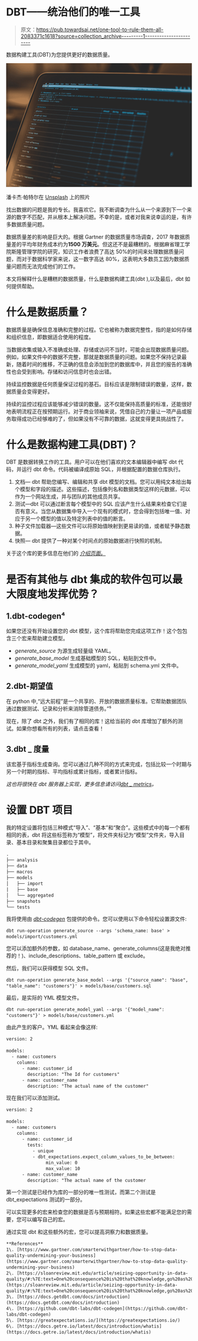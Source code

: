 # DBT——统治他们的唯一工具

> 原文：<https://pub.towardsai.net/one-tool-to-rule-them-all-2083371c1618?source=collection_archive---------1----------------------->

数据构建工具(DBT)为您提供更好的数据质量。

![](img/24638ccf3ff1d13f101bcd32c25da8d0.png)

潘卡杰·帕特尔在 [Unsplash](https://unsplash.com?utm_source=medium&utm_medium=referral) 上的照片

找出数据的问题是我的专长。我喜欢它。我不断调查为什么从一个来源到下一个来源的数字不匹配，并从根本上解决问题。不幸的是，或者对我来说幸运的是，有许多数据质量问题。

数据质量差的影响是巨大的。根据 Gartner 的数据质量市场调查，2017 年数据质量差的平均年财务成本约为**1500 万美元**。但这还不是最糟糕的。根据麻省理工学院斯隆管理学院的研究，知识工作者浪费了高达 50%的时间来处理数据质量问题，而对于数据科学家来说，这一数字高达 80%，这表明大多数员工因为数据质量问题而无法完成他们的工作。

本文将解释什么是糟糕的数据质量，什么是数据构建工具(dbt ),以及最后，dbt 如何提供帮助。

# 什么是数据质量？

数据质量是确保信息准确和完整的过程。它也被称为数据完整性，指的是如何存储和组织信息，即数据适合使用的程度。

当数据收集或输入不准确或处理、存储或访问不当时，可能会出现数据质量问题。例如，如果文件中的数据不完整，那就是数据质量的问题。如果您不保持记录最新，随着时间的推移，不正确的信息会添加到您的数据库中，并且您的报告的准确性也会受到影响。存储和访问信息时也会出错。

持续监控数据是任何质量保证过程的基石。目标应该是限制错误的数量，这样，数据质量会变得更好。

持续的监控过程应该能够减少错误的数量。这不仅能保持高质量的标准，还能很好地表明流程正在按预期运行。对于商业领袖来说，凭借自己的力量让一项产品或服务取得成功已经够难的了，但如果没有不可靠的数据，这就变得更具挑战性了。

# **什么是数据构建工具(DBT)？**

DBT 是数据转换工作的工具。用户可以在他们喜欢的文本编辑器中编写 dbt 代码，并运行 dbt 命令。代码被编译成原始 SQL，并根据配置的数据仓库执行。

1.  文档— dbt 帮助您编写、编辑和共享 dbt 模型的文档。您可以用纯文本给出每个模型和字段的描述。这些描述，包括像列名和数据类型这样的元数据，可以作为一个网站生成，并与团队的其他成员共享。
2.  测试—dbt 可以通过断言每个模型中的 SQL 应该产生什么结果来检查它们是否有意义。当您从数据集中导入一个现有的模式时，您会得到包括唯一值、对应于另一个模型的值以及特定列表中的值的断言。
3.  种子文件加载器—这些文件可以将原始值映射到更易读的值，或者赋予静态数据。
4.  快照— dbt 提供了一种对某个时间点的原始数据进行快照的机制。

关于这个库的更多信息在他们的 [*介绍页面。*](https://docs.getdbt.com/docs/introduction)

# **是否有其他与 dbt 集成的软件包可以最大限度地发挥优势？**

## 1.dbt-codegen⁴

如果您还没有开始设置您的 dbt 模型，这个库将帮助您完成这项工作！这个包包含三个宏来帮助建立模型。

*   *generate_source* 为源生成轻量级 YAML。
*   *generate_base_model* 生成基础模型的 SQL，粘贴到文件中。
*   *generate_model_yaml* 生成模型的 yaml，粘贴到 schema.yml 文件中。

## 2.dbt-期望值

在 python 中,“远大前程”是一个共享的、开放的数据质量标准。它帮助数据团队通过数据测试、记录和分析来消除管道债务。”⁵

现在，除了 dbt 之外，我们有了相同的库！这给当前的 dbt 库增加了额外的测试。如果你想看所有的列表，请点击查看！

## 3.dbt _ 度量

该宏基于指标生成查询。您可以通过几种不同的方式来完成，包括比较一个时期与另一个时期的指标、平均指标或累计指标，或者累计指标。

*这也将很快在 dbt 服务器上实现，更多信息请访问*[*dbt _ metrics*](https://github.com/dbt-labs/dbt_metrics)*。*

# 设置 DBT 项目

我的特定设置将包括三种模式“导入”、“基本”和“聚合”。这些模式中的每一个都有相同的表，dbt 将这些标签称为“模型”，将文件夹标记为“模型”文件夹，导入目录、基本目录和聚集目录都位于其中。

```
.
├── analysis
├── data
├── macros
├── models
│   ├── import
|   ├── base
│   └── aggregated
├── snapshots
└── tests
```

我将使用由 [*dbt-codegen*](https://github.com/dbt-labs/dbt-codegen) 包提供的命令。您可以使用以下命令轻松设置源文件:

```
dbt run-operation generate_source --args 'schema_name: base' > models/import/customers.yml
```

您可以添加额外的参数，如 database_name、generate_columns(这是我绝对推荐的！)、include_descriptions、table_pattern 或 exclude。

然后，我们可以获得模型 SQL 文件。

```
dbt run-operation generate_base_model --args '{"source_name": "base", "table_name": "customers"}' > models/base/customers.sql
```

最后，是实际的 YML 模型文件。

```
dbt run-operation generate_model_yaml --args '{"model_name": "customers"}' > models/base/customers.yml
```

由此产生的客户。YML 看起来会像这样:

```
version: 2

models:
  - name: customers
    columns:
      - name: customer_id
        description: "The Id for customers"
      - name: customer_name
        description: "The actual name of the customer"
```

现在我们可以添加测试。

```
version: 2

models:
  - name: customers
    columns:
      - name: customer_id
        tests:
          - unique
          - dbt_expectations.expect_column_values_to_be_between:
               min_value: 0
               max_value: 10
      - name: customer_name
        description: "The actual name of the customer
```

第一个测试是已经作为库的一部分的唯一性测试，而第二个测试是 dbt_expectations 测试的一部分。

可以实现更多的宏来检查您的数据是否与预期相符。如果这些宏都不能满足您的需要，您可以编写自己的宏。

通过实现 dbt 和这些额外的宏，您可以提高洞察力和数据质量。

```
**References**
1\. [https://www.gartner.com/smarterwithgartner/how-to-stop-data-quality-undermining-your-business](https://www.gartner.com/smarterwithgartner/how-to-stop-data-quality-undermining-your-business)
2\. [https://sloanreview.mit.edu/article/seizing-opportunity-in-data-quality/#:%7E:text=One%20consequence%20is%20that%20knowledge,go%20as%20high%20as%2080%25.&text=In%20fact%2C%20only%2016%25%20of,use%20to%20make%20important%20decisions](https://sloanreview.mit.edu/article/seizing-opportunity-in-data-quality/#:%7E:text=One%20consequence%20is%20that%20knowledge,go%20as%20high%20as%2080%25.&text=In%20fact%2C%20only%2016%25%20of,use%20to%20make%20important%20decisions).
3\. [https://docs.getdbt.com/docs/introduction](https://docs.getdbt.com/docs/introduction)
4\. [https://github.com/dbt-labs/dbt-codegen](https://github.com/dbt-labs/dbt-codegen)
5\. [https://greatexpectations.io/](https://greatexpectations.io/)
6\. [https://docs.getre.io/latest/docs/introduction/whatis](https://docs.getre.io/latest/docs/introduction/whatis)
```